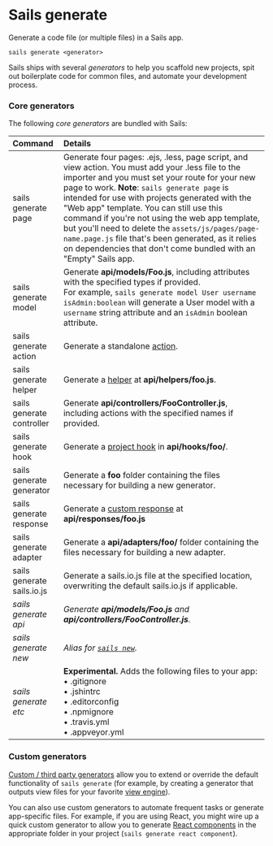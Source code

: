# Sails generate

Generate a code file (or multiple files) in a Sails app.

```usage
sails generate <generator>
```

Sails ships with several _generators_ to help you scaffold new projects, spit out boilerplate code for common files, and automate your development process.

### Core generators

The following _core generators_ are bundled with Sails:

|  Command                        | Details               |
|:--------------------------------|:----------------------|
| sails generate page             | Generate four pages: .ejs, .less, page script, and view action. You must add your .less file to the importer and you must set your route for your new page to work. **Note**: `sails generate page` is intended for use with projects generated with the "Web app" template. You can still use this command if you're not using the web app template, but you'll need to delete the `assets/js/pages/page-name.page.js` file that's been generated, as it relies on dependencies that don't come bundled with an "Empty" Sails app.
| sails generate model            | Generate **api/models/Foo.js**, including attributes with the specified types if provided.<br /> For example, `sails generate model User username isAdmin:boolean` will generate a User model with a `username` string attribute and an `isAdmin` boolean attribute.
| sails generate action           | Generate a standalone [action](https://sailsjs.com/documentation/concepts/actions-and-controllers/generating-actions-and-controllers#?generating-standalone-actions).
| sails generate helper           | Generate a [helper](https://sailsjs.com/documentation/concepts/helpers) at **api/helpers/foo.js**.
| sails generate controller       | Generate **api/controllers/FooController.js**, including actions with the specified names if provided.
| sails generate hook             | Generate a [project hook](https://sailsjs.com/documentation/concepts/extending-sails/hooks/project-hooks) in **api/hooks/foo/**.
| sails generate generator        | Generate a **foo** folder containing the files necessary for building a new generator.
| sails generate response         | Generate a [custom response](https://sailsjs.com/documentation/concepts/extending-sails/custom-responses) at **api/responses/foo.js**
| sails generate adapter          | Generate a **api/adapters/foo/** folder containing the files necessary for building a new adapter.
| sails generate sails.io.js      | Generate a sails.io.js file at the specified location, overwriting the default sails.io.js if applicable.
| _sails generate api_            | _Generate **api/models/Foo.js** and **api/controllers/FooController.js**._
| _sails generate new_            | _Alias for [`sails new`](https://sailsjs.com/documentation/reference/command-line-interface/sails-new)._
| _sails generate etc_            | **Experimental.** Adds the following files to your app:<br/>&bull; .gitignore <br/>&bull; .jshintrc <br/>&bull; .editorconfig <br/>&bull; .npmignore <br/>&bull; .travis.yml <br/>&bull; .appveyor.yml


### Custom generators

[Custom / third party generators](https://sailsjs.com/documentation/concepts/extending-sails/generators) allow you to extend or override the default functionality of `sails generate` (for example, by creating a generator that outputs view files for your favorite [view engine](https://sailsjs.com/documentation/concepts/views/view-engines)).

You can also use custom generators to automate frequent tasks or generate app-specific files.  For example, if you are using React, you might wire up a quick custom generator to allow you to generate [React components](https://facebook.github.io/react/docs/react-component.html) in the appropriate folder in your project (`sails generate react component`).

<docmeta name="displayName" value="sails generate">
<docmeta name="pageType" value="command">

